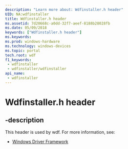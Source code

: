 ```yaml
---
description: "Learn more about: Wdfinstaller.h header"
UID: NA:wdfinstaller
title: Wdfinstaller.h header
ms.assetid: 7d20668c-a0dd-32f7-aeef-8188b28028fb
ms.date: 05/09/2018
keywords: ["Wdfinstaller.h header"]
ms.keywords: 
ms.prod: windows-hardware
ms.technology: windows-devices
ms.topic: portal
tech.root: wdf
f1_keywords:
 - wdfinstaller
 - wdfinstaller/wdfinstaller
api_name:
 - wdfinstaller
---
```


# Wdfinstaller.h header


## -description

This header is used by wdf. For more information, see:

- [Windows Driver Framework](../_wdf/index.md)

